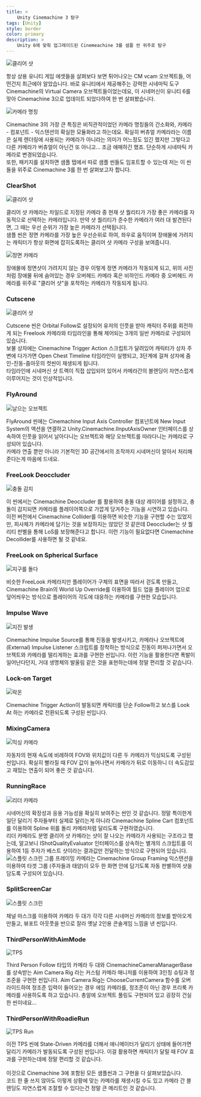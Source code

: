```yaml
---
title: >
    Unity Cinemachine 3 탐구
tags: [Unity]
style: border
color: primary
description: >
    Unity 6에 맞춰 업그레이드된 Cinemeachine 3를 샘플 씬 위주로 탐구
---
```


![클리어 샷](assets/cinemachine.png)

항상 상용 유니티 게임 에셋들을 살펴보다 보면 튀어나오는 CM vcam 오브젝트들, 어떤건지 최근에야 알았습니다. 바로 유니티에서 제공해주는 강력한 시네마틱 도구 Cinemachine의 Virtual Camera 오브젝트들이었는데요, 이 시네머신이 유니티 6를 맞아 Cinemachine 3으로 업데이트 되었다하여 한 번 살펴봤습니다.<br>

![카메라 명칭](assets/cinemachine2.png)

Cinemachine 3의 가장 큰 특징은 비직관적이었던 카메라 명칭들의 간소화와, 카메라 - 컴포넌트 - 익스텐션의 확실한 모듈화라고 하는데요. 확실히 버츄얼 카메라라는 이름은 실제 렌더링에 사용되는 카메라가 아니라는 의미가 어느정도 있긴 했지만 그렇다고 다른 카메라가 버츄얼이 아닌건 또 아니고... 조금 애매하긴 했죠. 단순하게 시네마틱 카메라로 변경되었습니다.<br>
또한, 패키지를 설치하면 샘플 탭에서 따로 샘플 씬들도 임포트할 수 있는데 저는 이 씬들을 위주로 Cinemachine 3를 한 번 살펴보고자 합니다.

### ClearShot

![클리어 샷](assets/cinemachine3.png)

클리어 샷 카메라는 차일드로 지정된 카메라 중 현재 샷 퀄리티가 가장 좋은 카메라를 자동적으로 선택하는 카메라입니다. 만약 샷 퀄리티가 준수한 카메라가 여러 대 발견된다면, 그 때는 우선 순위가 가장 높은 카메라가 선택됩니다.<br>
샘플 씬은 정면 카메라를 가장 높은 우선순위로 하여, 좌우로 움직이며 장애물에 가려지는 캐릭터가 항상 화면에 잡히도록하는 클리어 샷 카메라 구성을 보여줍니다.

![정면 카메라](assets/cinemachine4.png)

장애물에 정면샷이 가려지지 않는 경우 이렇게 정면 카메라가 작동되게 되고, 위의 사진처럼 장애물 뒤에 숨어있는 경우 오버헤드 카메라 혹은 비하인드 카메라 중 오버헤드 카메라를 위주로 "클리어 샷"을 포착하는 카메라가 작동되게 됩니다.<br>

### Cutscene

![클리어 샷](assets/cinemachine5.png)

Cutscene 씬은 Orbital Follow로 설정되어 유저의 인풋을 받아 캐릭터 주위를 회전하게 되는 Freelook 카메라와 타임라인을 통해 제어되는 3개의 일반 카메라로 구성되어 있습니다.<br>
보물 상자에는 Cinemachine Trigger Action 스크립트가 달려있어 캐릭터가 상자 주변에 다가가면 Open Chest Timeline 타임라인이 실행되고, 3단계에 걸쳐 상자에 줌인-진동-줌아웃의 컷씬이 재생되게 됩니다.<br>
타임라인에 시네머신 샷 트랙이 직접 삽입되어 있어서 카메라간의 블렌딩이 자연스럽게 이루어지는 것이 인상적입니다.

### FlyAround

![날으는 오브젝트](assets/cinemachine6.png)

FlyAround 씬에는 Cinemachine Input Axis Controller 컴포넌트에 New Input System의 액션을 연결하고 Unity.Cinemachine.IInputAxisOwner 인터페이스를 상속하여 인풋을 읽어서 날아다니는 오브젝트와 해당 오브젝트를 따라다니는 카메라로 구성되어 있습니다.<br>
카메라 연출 뿐만 아니라 기본적인 3D 공간에서의 조작까지 시네머신이 알아서 처리해준다는게 마음에 드네요.

### FreeLook Deoccluder

![충돌 감지](assets/cinemachine7.png)

이 씬에서는 Cinemachine Deoccluder 를 활용하여 충돌 대상 레이어를 설정하고, 충돌이 감지되면 카메라를 플레이어쪽으로 가깝게 당겨주는 기능을 시연하고 있습니다.<br>
이전 버전에서 Cinemachine Collider를 이용하면 비슷한 기능을 구현할 수는 있었지만, 피사체가 카메라에 담기는 것을 보장하지는 않았던 것 같은데 Deoccluder는 샷 퀄리티 판별을 통해 LoS를 보장해준다고 합니다. 이런 기능이 필요없다면 Cinemachine Decollider를 사용하면 될 것 같네요.

### FreeLook on Spherical Surface

![지구를 돌다](assets/cinemachine8.png)

비슷한 FreeLook 카메라지만 플레이어가 구체의 표면을 따라서 걷도록 만들고, Cinemachine Brain의 World Up Override를 이용하여 월드 업을 플레이어 업으로 덮어씌우는 방식으로 플레이어의 각도에 대응하는 카메라를 구현한 모습입니다.

### Impulse Wave

![지진 발생](assets/cinemachine9.png)

Cinemachine Impulse Source를 통해 진동을 발생시키고, 카메라나 오브젝트에 (External) Impulse Listener 스크립트를 장착하는 방식으로 진동이 퍼져나가면서 오브젝트와 카메라를 떨리게하는 효과를 구현한 씬입니다. 이런 기능을 활용한다면 폭발이 일어난다던지, 거대 생명체의 발울림 같은 것을 표현하는데에 정말 편리할 것 같습니다.

### Lock-on Target

![락온](assets/cinemachine10.png)

Cinemachine Trigger Action이 발동되면 캐릭터를 단순 Follow하고 보스를 Look At 하는 카메라로 전환되도록 구성된 씬입니다.

### MixingCamera

![믹싱 카메라](assets/cinemachine11.png)

자동차의 현재 속도에 비례하여 FOV와 위치값이 다른 두 카메라가 믹싱되도록 구성된 씬입니다. 확실히 빨라질 때 FOV 값이 늘어나면서 카메라가 뒤로 이동하니 더 속도감있고 재밌는 연출이 되어 좋은 것 같습니다.

### RunningRace

![리더 카메라](assets/cinemachine12.png)

시네머신의 확장성과 응용 가능성을 확실히 보여주는 씬인 것 같습니다. 정말 특이한게 일단 달리기 주자들부터 실제로 달리는게 아니라 Cinemachine Spline Cart 컴포넌트를 이용하여 Spline 위를 돌리 카메라처럼 달리도록 구현하였습니다.<br>
리더 카메라도 분명 클리어 샷 카메라는 샷이 잘 나오는 카메라가 사용되는 구조라고 했는데, 알고보니 IShotQualityEvaluator 인터페이스를 상속하는 별개의 스크립트를 이용하여 1등 주자가 베스트 샷이라는 결과값만 전달하는 방식으로 구현되어 있습니다.<br>
![스플릿 스크린](assets/cinemachine13.png)
그룹 프레이밍 카메라는 Cinemachine Group Framing 익스텐션을 이용하여 타겟 그룹 (주자들과 태양)이 모두 한 화면 안에 담기도록 자동 판별하여 샷을 담도록 구성되어 있습니다.

### SplitScreenCar

![스플릿 스크린](assets/cinemachine14.png)

채널 마스크를 이용하여 카메라 두 대가 각각 다른 시네머신 카메라의 정보를 받아오게 만들고, 뷰포트 아웃풋을 반으로 잘라 옛날 2인용 콘솔게임 느낌을 낸 씬입니다.

### ThirdPersonWithAimMode

![TPS](assets/cinemachine15.png)

Third Person Follow 타입의 카메라 두 대와 CinemachineCameraManagerBase 를 상속받는 Aim Camera Rig 라는 커스텀 카메라 매니저를 이용하여 3인칭 슈팅과 정조준을 구현한 씬입니다. Aim Camera Rig는 ChooseCurrentCamera 함수를 오버라이드하여 정조준 입력이 들어오는 경우 에임 카메라를, 정조준이 아닌 경우 프리룩 카메라를 사용하도록 하고 있습니다. 총알에 오브젝트 풀링도 구현되어 있고 굉장히 건실한 씬이네요...

### ThirdPersonWithRoadieRun

![TPS Run](assets/cinemachine16.png)

이전 TPS 씬에 State-Driven 카메라를 더해서 애니메이터가 달리기 상태에 들어가면 달리기 카메라가 발동되도록 구성된 씬입니다. 이걸 활용하면 캐릭터가 달릴 때 FOV 효과를 구현하는데에 정말 편리할 것 같습니다.<br>
<br>
이것으로 Cinemachine 3에 포함된 모든 샘플씬과 그 구현을 다 살펴보았습니다.<br>
코드 한 줄 쓰지 않아도 이렇게 상황에 맞는 카메라를 재생시킬 수도 있고 카메라 간 블렌딩도 자연스럽게 조절할 수 있다는건 정말 큰 메리트인 것 같습니다.<br>